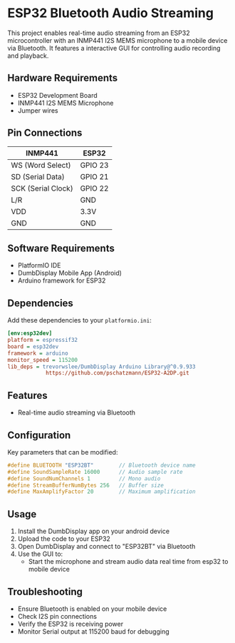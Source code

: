 # ESP32 Bluetooth Audio Streaming

This project enables real-time audio streaming from an ESP32 microcontroller with an INMP441 I2S MEMS microphone to a mobile device via Bluetooth. It features a interactive GUI for controlling audio recording and playback.

## Hardware Requirements

- ESP32 Development Board
- INMP441 I2S MEMS Microphone
- Jumper wires

## Pin Connections

| INMP441 | ESP32 |
|---------|-------|
| WS (Word Select) | GPIO 23 |
| SD (Serial Data) | GPIO 21 |
| SCK (Serial Clock) | GPIO 22 |
| L/R | GND |
| VDD | 3.3V |
| GND | GND |

## Software Requirements

- PlatformIO IDE
- DumbDisplay Mobile App (Android)
- Arduino framework for ESP32

## Dependencies

Add these dependencies to your `platformio.ini`:

```ini
[env:esp32dev]
platform = espressif32
board = esp32dev
framework = arduino
monitor_speed = 115200
lib_deps = trevorwslee/DumbDisplay Arduino Library@^0.9.933
            https://github.com/pschatzmann/ESP32-A2DP.git

```

## Features

- Real-time audio streaming via Bluetooth


## Configuration

Key parameters that can be modified:

```cpp
#define BLUETOOTH "ESP32BT"        // Bluetooth device name
#define SoundSampleRate 16000      // Audio sample rate
#define SoundNumChannels 1         // Mono audio
#define StreamBufferNumBytes 256   // Buffer size
#define MaxAmplifyFactor 20        // Maximum amplification
```

## Usage

1. Install the DumbDisplay app on your android device
2. Upload the code to your ESP32
3. Open DumbDisplay and connect to "ESP32BT" via Bluetooth
4. Use the GUI to:
   - Start the microphone and stream audio data real time from esp32 to mobile device

## Troubleshooting

- Ensure Bluetooth is enabled on your mobile device
- Check I2S pin connections
- Verify the ESP32 is receiving power
- Monitor Serial output at 115200 baud for debugging